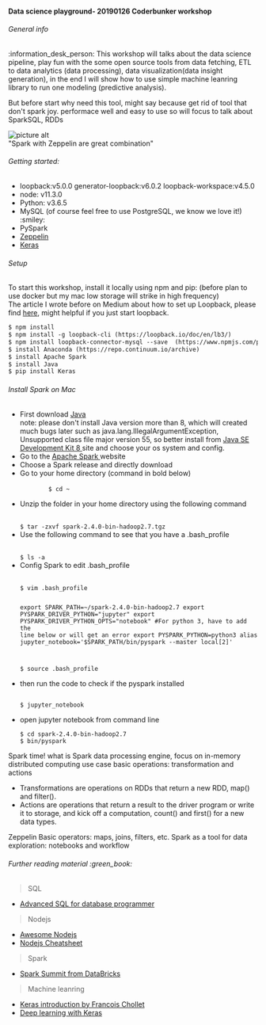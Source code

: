 <h4><strong>Data science playground- 20190126 Coderbunker workshop</strong></h4> 
<h6> General info</h6> :information_desk_person: 
This workshop will talks about the data science pipeline, play fun with the some open source tools from data fetching, ETL to data analytics (data processing), data visualization(data insight generation), in the end I will show how to use simple machine leanring library to run one modeling (predictive analysis).  

But before start why need this tool, might say because get rid of tool that don't spark joy. 
performace well and easy to use
so will focus to talk about SparkSQL, RDDs 

![picture alt](https://pbs.twimg.com/media/DYaocvHU8AAIYYW.jpg)  
"Spark with Zeppelin are great combination" 

<h6> Getting started: </h6> 
<ul>
	<li>loopback:v5.0.0 generator-loopback:v6.0.2 loopback-workspace:v4.5.0 </li>
	<li>node: v11.3.0 </li>
	<li>Python: v3.6.5</li>
	<li>MySQL (of course feel free to use PostgreSQL, we know we love it!) :smiley:</li>
	<Li>PySpark</li>
	<Li><a href= 'https://zeppelin.apache.org/docs/0.6.0/install/install.html'>Zeppelin</a></li>
	<li><a href='https://pypi.org/project/Keras/'>Keras</a>  </li>
	
</ul>

<h6>Setup </h6>
To start this workshop, install it locally using npm and pip: (before plan to use docker but my mac low storage will strike in high frequency)</br> 
The article I wrote before on Medium about how to set up Loopback, please find <a href= https://medium.com/@chloejiy/use-nodejs-loopback-for-the-fullstack-engineering-a0e470c8f801'>here</a>, might helpful if you just start loopback.   

```html 
$ npm install
$ npm install -g loopback-cli (https://loopback.io/doc/en/lb3/) 
$ npm install loopback-connector-mysql --save  (https://www.npmjs.com/package/loopback-connector-mysql) 
$ install Anaconda (https://repo.continuum.io/archive)
$ install Apache Spark 
$ install Java 
$ pip install Keras  

``` 
<h6>Install Spark on Mac</h6>
<ul>
	<li>First download <a href= 'https://www.oracle.com/technetwork/java/javase/downloads/jdk8-downloads-2133151.html'>Java</a> </li>
	note: please don't install Java version more than 8, which will created much bugs later such as java.lang.IllegalArgumentException, Unsupported class file major version 55, so better install from <a href= 'https://www.oracle.com/technetwork/java/javase/downloads/jdk8-downloads-2133151.html'>Java SE Development Kit 8 </a>site and choose your os system and config.  
	<li>Go to the <a href= 'http://spark.apache.org/downloads.html'>Apache Spark </a> website  </li>
	<li>Choose a Spark release and directly download </li>
	<li>Go to your home directory (command in bold below) <br /> 
        <code>
        $ cd ~
	</code> 
	  </li> 
	<li>Unzip the folder in your home directory using the following command </li> <br /> 
<code> 
$ tar -zxvf spark-2.4.0-bin-hadoop2.7.tgz
</code> 
	<li>Use the following command to see that you have a .bash_profile</li> <br /> 
<code>
$ ls -a
</code> 
	<li>Config Spark to edit .bash_profile </li> <br /> 
<code > 
$ vim .bash_profile 
	
export SPARK_PATH=~/spark-2.4.0-bin-hadoop2.7
export PYSPARK_DRIVER_PYTHON="jupyter" 
export PYSPARK_DRIVER_PYTHON_OPTS="notebook" 
#For python 3, have to add the line below or will get an error export PYSPARK_PYTHON=python3 
alias jupyter_notebook='$SPARK_PATH/bin/pyspark --master local[2]'

$ source .bash_profile 
</code> 
	<li>then run the code to check if the pyspark installed </li> 
<code>  
$ jupyter_notebook 
</code>
<li>open jupyter notebook from command line </li>
<code>
$ cd spark-2.4.0-bin-hadoop2.7 
$ bin/pyspark 
</code>
</ul>  

Spark time!
what is Spark
data processing engine, focus on in-memory distributed computing use case 
basic operations: transformation and actions
- Transformations are operations on RDDs that return a new RDD, map() and filter(). 
- Actions are operations that return a result to the driver program or write it to storage, and kick off a computation, count() and first() for a new data types. 

Zeppelin 
Basic operators: maps, joins, filters, etc.
Spark as a tool for data exploration: notebooks and workflow 

<h6>Further reading material :green_book:</h6>  
<blockquote> SQL </blockquote>  
<ul>
	<li><a href='https://kva.es/Rampant-Tech-Press/Advanced.SQL.Database.Programmers.Handbook.pdf'>Advanced SQL for database programmer</a></li> 
</ul>
<blockquote>Nodejs  </blockquote> 
<ul>
	<li><a href='https://github.com/sindresorhus/awesome-nodejs'>Awesome Nodejs</a></li>  
	<li><a href= 'https://github.com/LeCoupa/awesome-cheatsheets/blob/master/backend/node.js'>Nodejs Cheatsheet</a></li> 
</ul>
<blockquote>Spark </blockquote> 
<ul>
	<li><a href='http://stanford.edu/~rezab/slides/sparksummit2015/lec2.pdf'>Spark Summit from DataBricks</a></li> 
</ul>
<blockquote>Machine leanring </blockquote> 
<ul>
	<li><a href= 'https://web.stanford.edu/class/cs20si/lectures/march9guestlecture.pdf'>Keras introduction by Francois Chollet</a></li>
	<li><a href='http://www.zhanjunlang.com/resources/tutorial/Deep%20Learning%20with%20Keras.pdf'>Deep learning with Keras</a></li> 
</ul>  
